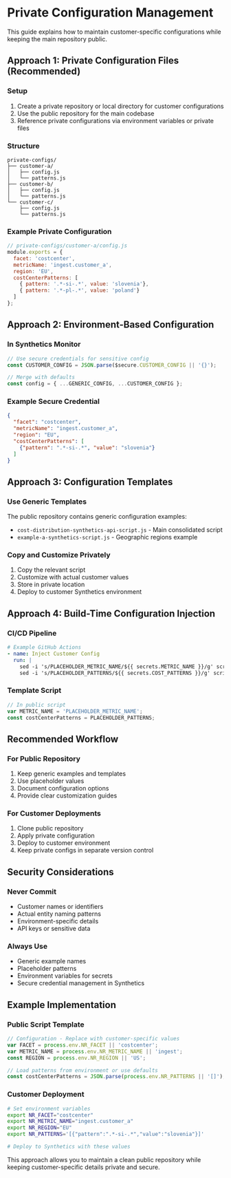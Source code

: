 # Private Configuration Management

This guide explains how to maintain customer-specific configurations while keeping the main repository public.

## Approach 1: Private Configuration Files (Recommended)

### Setup
1. Create a private repository or local directory for customer configurations
2. Use the public repository for the main codebase
3. Reference private configurations via environment variables or private files

### Structure
```
private-configs/
├── customer-a/
│   ├── config.js
│   └── patterns.js
├── customer-b/
│   ├── config.js
│   └── patterns.js
└── customer-c/
    ├── config.js
    └── patterns.js
```

### Example Private Configuration
```javascript
// private-configs/customer-a/config.js
module.exports = {
  facet: 'costcenter',
  metricName: 'ingest.customer_a',
  region: 'EU',
  costCenterPatterns: [
    { pattern: '.*-si-.*', value: 'slovenia'},
    { pattern: '.*-pl-.*', value: 'poland'}
  ]
};
```

## Approach 2: Environment-Based Configuration

### In Synthetics Monitor
```javascript
// Use secure credentials for sensitive config
const CUSTOMER_CONFIG = JSON.parse($secure.CUSTOMER_CONFIG || '{}');

// Merge with defaults
const config = { ...GENERIC_CONFIG, ...CUSTOMER_CONFIG };
```

### Example Secure Credential
```json
{
  "facet": "costcenter",
  "metricName": "ingest.customer_a", 
  "region": "EU",
  "costCenterPatterns": [
    {"pattern": ".*-si-.*", "value": "slovenia"}
  ]
}
```

## Approach 3: Configuration Templates

### Use Generic Templates
The public repository contains generic configuration examples:
- `cost-distribution-synthetics-api-script.js` - Main consolidated script
- `example-a-synthetics-script.js` - Geographic regions example

### Copy and Customize Privately
1. Copy the relevant script
2. Customize with actual customer values
3. Store in private location
4. Deploy to customer Synthetics environment

## Approach 4: Build-Time Configuration Injection

### CI/CD Pipeline
```yaml
# Example GitHub Actions
- name: Inject Customer Config
  run: |
    sed -i 's/PLACEHOLDER_METRIC_NAME/${{ secrets.METRIC_NAME }}/g' script.js
    sed -i 's/PLACEHOLDER_PATTERNS/${{ secrets.COST_PATTERNS }}/g' script.js
```

### Template Script
```javascript
// In public script
var METRIC_NAME = 'PLACEHOLDER_METRIC_NAME';
const costCenterPatterns = PLACEHOLDER_PATTERNS;
```

## Recommended Workflow

### For Public Repository
1. Keep generic examples and templates
2. Use placeholder values
3. Document configuration options
4. Provide clear customization guides

### For Customer Deployments
1. Clone public repository
2. Apply private configuration
3. Deploy to customer environment
4. Keep private configs in separate version control

## Security Considerations

### Never Commit
- Customer names or identifiers
- Actual entity naming patterns
- Environment-specific details
- API keys or sensitive data

### Always Use
- Generic example names
- Placeholder patterns
- Environment variables for secrets
- Secure credential management in Synthetics

## Example Implementation

### Public Script Template
```javascript
// Configuration - Replace with customer-specific values
var FACET = process.env.NR_FACET || 'costcenter';
var METRIC_NAME = process.env.NR_METRIC_NAME || 'ingest';
const REGION = process.env.NR_REGION || 'US';

// Load patterns from environment or use defaults
const costCenterPatterns = JSON.parse(process.env.NR_PATTERNS || '[]');
```

### Customer Deployment
```bash
# Set environment variables
export NR_FACET="costcenter"
export NR_METRIC_NAME="ingest.customer_a"
export NR_REGION="EU"
export NR_PATTERNS='[{"pattern":".*-si-.*","value":"slovenia"}]'

# Deploy to Synthetics with these values
```

This approach allows you to maintain a clean public repository while keeping customer-specific details private and secure.
